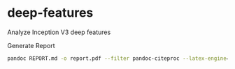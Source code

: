 # deep-features
Analyze Inception V3 deep features

Generate Report

``` bash
pandoc REPORT.md -o report.pdf --filter pandoc-citeproc --latex-engine=xelatex
```
